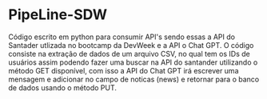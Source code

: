 # PipeLine-SDW
Código escrito em python para consumir API's sendo essas a API do Santader utlizada no bootcamp da DevWeek e a API o Chat GPT.
O código consiste na extração de dados de um arquivo CSV, no qual tem os IDs de usuários assim podendo fazer uma buscar na API do santander utilizando o
método GET disponível, com isso a API do Chat GPT irá escrever uma mensagem e adicionar no campo de noticas (news) e retornar para o banco de dados usando o método PUT. 
